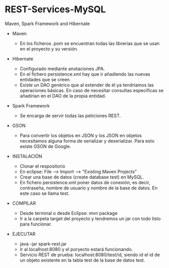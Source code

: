 # REST-Services-MySQL
Maven, Spark Framework and Hibernate

* Maven
	- En los ficheros .pom se encuentran todas las librerias que se usan en el proyecto y su versión.

* Hibernate
	- Configurado mediante anotaciones JPA.
	- En el fichero persistence.xml hay que ir añadiendo las nuevas entidades que se creen.
	- Existe un DAO genérico que al extender de él ya tendríamos las operaciones básicas. En caso de necesitar consultas específicas se añadirian en el DAO de la propia entidad.

* Spark Framework
	- Se encarga de servir todas las peticiones REST. 

* GSON
	- Para convertir los objetos en JSON y los JSON en objetos necesitamos alguna forma de serializar y deserializar. Para esto existe GSON de Google.

* INSTALACIÓN
	- Clonar el respositorio
	- En eclipse: File --> Import --> "Existing Maven Projects"
	- Crear una base de datos (create database test) en MySQL.
	- En fichero persistence.xml poner datos de conexión, es decir, contraseña, nombre de usuario y nombre de la base de datos. En este caso se llama test.

* COMPILAR
	- Desde terminal o desde Eclipse: mvn package
	- Ir a la carpeta target del proyecto y tendremos un jar con todo listo para funcionar.

* EJECUTAR
	- java -jar spark-rest.jar
	- Ir al localhost:8080 y el poryecto estará funcionando.
	- Servicio REST de prueba: localhost:8080/test/id, siendo id el id de un objeto existente en la tabla test de la base de datos test.
